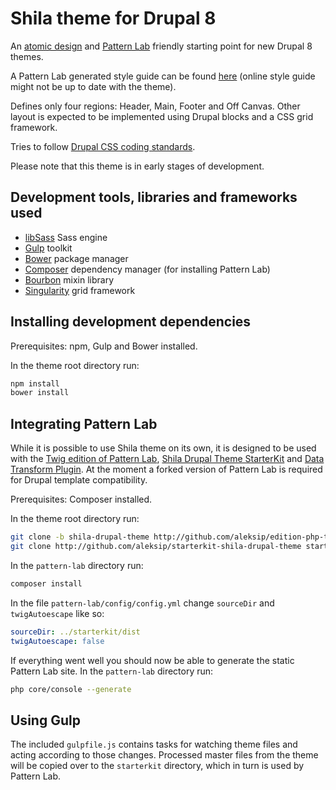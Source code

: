# Shila theme for Drupal 8

An [atomic design](http://bradfrost.com/blog/post/atomic-web-design/) and [Pattern Lab](http://patternlab.io/) friendly starting point for new Drupal 8 themes.

A Pattern Lab generated style guide can be found [here](https://aleksip.github.io/styleguide-shila-drupal-theme/) (online style guide might not be up to date with the theme).

Defines only four regions: Header, Main, Footer and Off Canvas. Other layout is expected to be implemented using Drupal blocks and a CSS grid framework.

Tries to follow [Drupal CSS coding standards](https://www.drupal.org/coding-standards/css).

Please note that this theme is in early stages of development.


## Development tools, libraries and frameworks used

- [libSass](http://sass-lang.com/libsass) Sass engine
- [Gulp](http://gulpjs.com/) toolkit
- [Bower](http://bower.io/) package manager
- [Composer](https://getcomposer.org/) dependency manager (for installing Pattern Lab)
- [Bourbon](http://bourbon.io/) mixin library
- [Singularity](http://singularity.gs/) grid framework


## Installing development dependencies

Prerequisites: npm, Gulp and Bower installed.

In the theme root directory run:
 
```sh
npm install
bower install
```


## Integrating Pattern Lab

While it is possible to use Shila theme on its own, it is designed to be used with the [Twig edition of Pattern Lab](https://github.com/pattern-lab/edition-php-twig-standard), [Shila Drupal Theme StarterKit](https://github.com/aleksip/starterkit-shila-drupal-theme) and [Data Transform Plugin](https://github.com/aleksip/plugin-data-transform). At the moment a forked version of Pattern Lab is required for Drupal template compatibility.

Prerequisites: Composer installed.

In the theme root directory run:

```sh
git clone -b shila-drupal-theme http://github.com/aleksip/edition-php-twig-standard pattern-lab
git clone http://github.com/aleksip/starterkit-shila-drupal-theme starterkit
```

In the `pattern-lab` directory run:

```sh
composer install
```

In the file `pattern-lab/config/config.yml` change `sourceDir` and `twigAutoescape` like so:

```yml
sourceDir: ../starterkit/dist
twigAutoescape: false
```

If everything went well you should now be able to generate the static Pattern Lab site. In the `pattern-lab` directory run:

```sh
php core/console --generate
```


## Using Gulp

The included `gulpfile.js` contains tasks for watching theme files and acting according to those changes. Processed master files from the theme will be copied over to the `starterkit` directory, which in turn is used by Pattern Lab.
